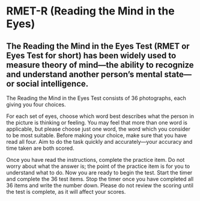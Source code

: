 # RMET-R (Reading the Mind in the Eyes)
## The Reading the Mind in the Eyes Test (RMET or Eyes Test for short) has been widely used to measure theory of mind—the ability to recognize and understand another person’s mental state—or social intelligence.

The Reading the Mind in the Eyes Test consists of 36 photographs, each giving you four choices.

For each set of eyes, choose which word best describes what the person in the picture is thinking or feeling. You may feel that more than one word is applicable, but please choose just one word, the word which you consider to be most suitable. Before making your choice, make sure that you have read all four. Aim to do the task quickly and accurately—your accuracy and time taken are both scored.

Once you have read the instructions, complete the practice item. Do not worry about what the answer is; the point of the practice item is for you to understand what to do.
Now you are ready to begin the test. Start the timer and complete the 36 test items. Stop the timer once you have completed all 36 items and write the number down.
Please do not review the scoring until the test is complete, as it will affect your scores.
